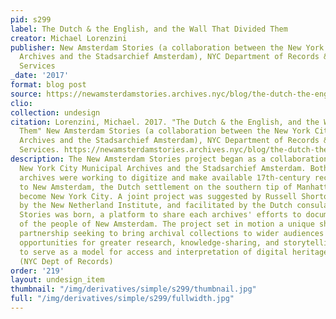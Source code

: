 ```yaml
---
pid: s299
label: The Dutch & the English, and the Wall That Divided Them
creator: Michael Lorenzini
publisher: New Amsterdam Stories (a collaboration between the New York City Municipal
  Archives and the Stadsarchief Amsterdam), NYC Department of Records & Information
  Services
_date: '2017'
format: blog post
source: https://newamsterdamstories.archives.nyc/blog/the-dutch-the-english-and-the-wall-that-divided-them
clio:
collection: undesign
citation: Lorenzini, Michael. 2017. "The Dutch & the English, and the Wall That Divided
  Them" New Amsterdam Stories (a collaboration between the New York City Municipal
  Archives and the Stadsarchief Amsterdam), NYC Department of Records & Information
  Services. https://newamsterdamstories.archives.nyc/blog/the-dutch-the-english-and-the-wall-that-divided-them
description: The New Amsterdam Stories project began as a collaboration between the
  New York City Municipal Archives and the Stadsarchief Amsterdam. Both of these city
  archives were working to digitize and make available 17th-century records related
  to New Amsterdam, the Dutch settlement on the southern tip of Manhattan that would
  become New York City. A joint project was suggested by Russell Shorto, encouraged
  by the New Netherland Institute, and facilitated by the Dutch consulate. New Amsterdam
  Stories was born, a platform to share each archives' efforts to document the stories
  of the people of New Amsterdam. The project set in motion a unique shared cultural-heritage
  partnership seeking to bring archival collections to wider audiences and to establish
  opportunities for greater research, knowledge-sharing, and storytelling. We hope
  to serve as a model for access and interpretation of digital heritage collections.
  (NYC Dept of Records)
order: '219'
layout: undesign_item
thumbnail: "/img/derivatives/simple/s299/thumbnail.jpg"
full: "/img/derivatives/simple/s299/fullwidth.jpg"
---
```

